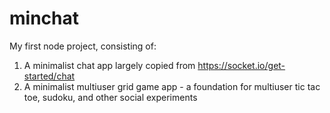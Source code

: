 # minchat
My first node project, consisting of: 
1. A minimalist chat app largely copied from https://socket.io/get-started/chat
2. A minimalist multiuser grid game app - a foundation for multiuser tic tac toe, sudoku, and other social experiments

